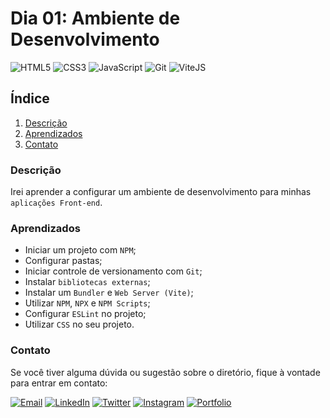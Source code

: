 # Dia 01: Ambiente de Desenvolvimento
![HTML5](https://img.shields.io/badge/HTML5-E34F26?style=for-the-badge&logo=html5&logoColor=white)
![CSS3](https://img.shields.io/badge/CSS3-1572B6?style=for-the-badge&logo=css3&logoColor=white)
![JavaScript](https://img.shields.io/badge/JavaScript-F7DF1E?style=for-the-badge&logo=javascript&logoColor=black)
![Git](https://img.shields.io/badge/Git-F05032?style=for-the-badge&logo=git&logoColor=white)
![ViteJS](https://img.shields.io/badge/ViteJS-646CFF?style=for-the-badge&logo=vite&logoColor=white)


## Índice

1. [Descrição](#descrição)
2. [Aprendizados](#aprendizados)
3. [Contato](#contato)

### Descrição

Irei aprender a configurar um ambiente de desenvolvimento para minhas `aplicações Front-end`.

### Aprendizados

- Iniciar um projeto com `NPM`;
- Configurar pastas;
- Iniciar controle de versionamento com `Git`;
- Instalar `bibliotecas externas`;
- Instalar um `Bundler` e `Web Server (Vite)`;
- Utilizar `NPM`, `NPX` e `NPM Scripts`;
- Configurar `ESLint` no projeto;
- Utilizar `CSS` no seu projeto.

### Contato

Se você tiver alguma dúvida ou sugestão sobre o diretório, fique à vontade para entrar em contato:

[![Email](https://img.shields.io/badge/Email-D14836?style=for-the-badge&logo=gmail&logoColor=white)](mailto:righigordev@gmail.com)
[![LinkedIn](https://img.shields.io/badge/LinkedIn-0077B5?style=for-the-badge&logo=linkedin&logoColor=white)](https://www.linkedin.com/in/igor-righi/) [![Twitter](https://img.shields.io/badge/Twitter-1DA1F2?style=for-the-badge&logo=twitter&logoColor=white)](https://twitter.com/righigor) [![Instagram](https://img.shields.io/badge/Instagram-E4405F?style=for-the-badge&logo=instagram&logoColor=white)](https://www.instagram.com/righigor/) [![Portfolio](https://img.shields.io/badge/Portfolio-9cf?style=for-the-badge&logo=appveyor&logoColor=white)](https://righigordev.netlify.app/)